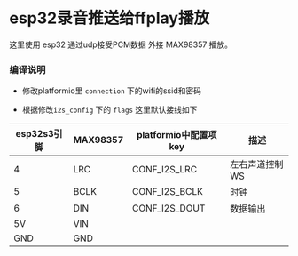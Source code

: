 # esp32录音推送给ffplay播放

这里使用 esp32 通过udp接受PCM数据 外接 MAX98357 播放。

### 编译说明

* 修改platformio里 `connection` 下的wifi的ssid和密码

* 根据修改`i2s_config` 下的 `flags` 这里默认接线如下

| esp32s3引脚 | MAX98357 | platformio中配置项key | 描述        |
|-----------|----------|-------------------|-----------|
| 4         | LRC      | CONF_I2S_LRC      | 左右声道控制 WS |
| 5         | BCLK     | CONF_I2S_BCLK     | 时钟        |
| 6         | DIN      | CONF_I2S_DOUT     | 数据输出      |
| 5V        | VIN      |                   |           |
| GND       | GND      |                   |           |